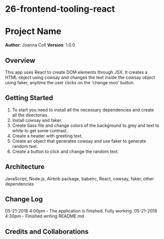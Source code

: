 # 26-frontend-tooling-react

# Project Name
**Author**: Joanna Coll
**Version**: 1.0.0 

## Overview

This app uses React to create DOM elements through JSX. It creates a HTML object using cowsay and changes the text inside the cowsay object using faker, anytime the user clicks on the 'change moo' button.

## Getting Started

1. To start you need to install all the necessary dependencies and create all the directories.
2. Install cowsay and faker.
3. Create Sass file and change colors of the background to grey and text to white to get some contrast.
4. Create a header with greeting text.
5. Create an object that generates cowsay and use faker to generate random text.
6. Create a button to click and change the random text.


## Architecture
JavaScript, Node.js, Airbnb package, babelrc, React, cowsay, faker, other dependencies

## Change Log

05-21-2018 4:00pm - The application is finished. Fully working.
05-21-2018 4:30pm - Finished writing README.md


## Credits and Collaborations